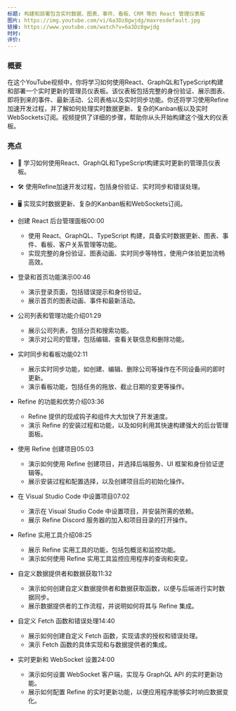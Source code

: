 ```yaml
---
标题: 构建和部署包含实时数据、图表、事件、看板、CRM 等的 React 管理仪表板
图片: https://img.youtube.com/vi/6a3Dz8gwjdg/maxresdefault.jpg
链接: https://www.youtube.com/watch?v=6a3Dz8gwjdg
时时: 
评价:
---
```

### 概要

在这个YouTube视频中，你将学习如何使用React、GraphQL和TypeScript构建和部署一个实时更新的管理员仪表板。该仪表板包括完整的身份验证、展示图表、即将到来的事件、最新活动、公司表格以及实时同步功能。你还将学习使用Refine加速开发过程，并了解如何处理实时数据更新、复杂的Kanban板以及实时WebSockets订阅。视频提供了详细的步骤，帮助你从头开始构建这个强大的仪表板。

### 亮点

- 🔧 学习如何使用React、GraphQL和TypeScript构建实时更新的管理员仪表板。
- 🛠 使用Refine加速开发过程，包括身份验证、实时同步和错误处理。
- 🖥 实现实时数据更新、复杂的Kanban板和WebSockets订阅。

- 创建 React 后台管理面板00:00
    - 使用 React、GraphQL、TypeScript 构建，具备实时数据更新、图表、事件、看板、客户关系管理等功能。
    - 实现完整的身份验证、图表动画、实时同步等特性，使用户体验更加流畅高效。
- 登录和首页功能演示00:46
    - 演示登录页面，包括错误提示和身份验证。
    - 展示首页的图表动画、事件和最新活动。
- 公司列表和管理功能介绍01:29
    - 展示公司列表，包括分页和搜索功能。
    - 演示对公司的管理，包括编辑、查看关联信息和删除功能。
- 实时同步和看板功能02:11
    - 展示实时同步功能，如创建、编辑、删除公司等操作在不同设备间的即时更新。
    - 演示看板功能，包括任务的拖放、截止日期的变更等操作。
- Refine 的功能和优势介绍03:36
    - Refine 提供的现成钩子和组件大大加快了开发速度。
    - 演示 Refine 的安装过程和功能，以及如何利用其快速构建强大的后台管理面板。
- 使用 Refine 创建项目05:03
    - 演示如何使用 Refine 创建项目，并选择后端服务、UI 框架和身份验证逻辑等。
    - 展示安装过程和配置选择，以及创建项目后的初始化操作。
- 在 Visual Studio Code 中设置项目07:02
    - 演示在 Visual Studio Code 中设置项目，并安装所需的依赖。
    - 展示 Refine Discord 服务器的加入和项目目录的打开操作。
- Refine 实用工具介绍08:25
    - 展示 Refine 实用工具的功能，包括包概览和监控功能。
    - 演示如何使用 Refine 实用工具监控应用程序的查询和突变。
- 自定义数据提供者和数据获取11:32
    - 演示如何创建自定义数据提供者和数据获取函数，以便与后端进行实时数据同步。
    - 展示数据提供者的工作流程，并说明如何将其与 Refine 集成。
- 自定义 Fetch 函数和错误处理14:40
    - 展示如何创建自定义 Fetch 函数，实现请求的授权和错误处理。
    - 演示 Fetch 函数的具体实现和与数据提供者的集成。
- 实时更新和 WebSocket 设置24:00
    - 演示如何设置 WebSocket 客户端，实现与 GraphQL API 的实时更新功能。
    - 展示如何配置 Refine 的实时更新功能，以便应用程序能够实时响应数据变化。